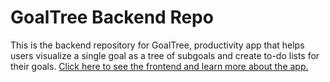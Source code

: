 # GoalTree Backend Repo

This is the backend repository for GoalTree, productivity app that helps users visualize a single goal as a tree of subgoals and create to-do lists for their goals. [Click here to see the frontend and learn more about the app.](https://github.com/justinakliu/goal-tree-front-end)
